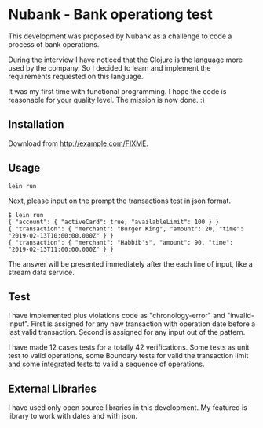 # Nubank - Bank operationg test

This development was proposed by Nubank as a challenge to code a process of bank operations.

During the interview I have noticed that the Clojure is the language more used by the company. So I decided to learn and implement the requirements requested on this language.

It was my first time with functional programming. I hope the code is reasonable for your quality level. The mission is now done. :)


## Installation

Download from http://example.com/FIXME.

## Usage

`lein run`

Next, please input on the prompt the transactions test in json format.

```
$ lein run
{ "account": { "activeCard": true, "availableLimit": 100 } }
{ "transaction": { "merchant": "Burger King", "amount": 20, "time": "2019-02-13T10:00:00.000Z" } }
{ "transaction": { "merchant": "Habbib's", "amount": 90, "time": "2019-02-13T11:00:00.000Z" } }

```

The answer will be presented immediately after the each line of input, like a stream data service.

## Test

I have implemented plus violations code as "chronology-error" and "invalid-input". First is assigned for any new transaction with operation date before a last valid transaction.  Second is assigned for any input out of the pattern.

I have made 12 cases tests for a totally 42 verifications. Some tests as unit test to valid operations, some Boundary tests for valid the transaction limit  and some integrated tests to valid a sequence of operations.

## External Libraries

I have used only open source libraries in this development. My featured is library to work with dates and with json.
